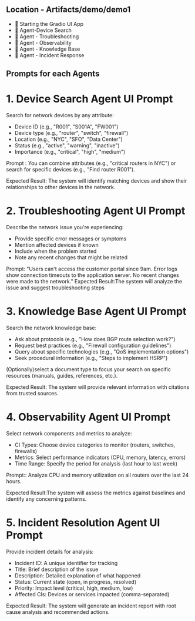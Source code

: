 ## Location - Artifacts/demo/demo1
- 🔹 Starting the Gradio UI App
- 🔹 Agent-Device Search
- 🔹 Agent - Troubleshooting
- 🔹 Agent - Observability
- 🔹 Agent - Knowledge Base
- 🔹 Agent - Incident Response


## Prompts for each Agents

# 1.	Device Search Agent UI Prompt

Search for network devices by any attribute:

- Device ID (e.g., "R001", "S001A", "FW001")
- Device type (e.g., "router", "switch", "firewall")
- Location (e.g., "NYC", "SFO", "Data Center")
- Status (e.g., "active", "warning", "inactive")
- Importance (e.g., "critical", "high", "medium")

Prompt : You can combine attributes (e.g., "critical routers in NYC") or search for specific devices (e.g., "Find router R001").

Expected Result: The system will identify matching devices and show their relationships to other devices in the network.

# 2.	Troubleshooting Agent UI Prompt

Describe the network issue you're experiencing:
- Provide specific error messages or symptoms
- Mention affected devices if known
- Include when the problem started
- Note any recent changes that might be related

Prompt: "Users can't access the customer portal since 9am. Error logs show connection timeouts to the application server. No recent changes were made to the network."
Expected Result:The system will analyze the issue and suggest troubleshooting steps

# 3.	Knowledge Base Agent UI Prompt

Search the network knowledge base:
- Ask about protocols (e.g., "How does BGP route selection work?")
- Request best practices (e.g., "Firewall configuration guidelines")
- Query about specific technologies (e.g., "QoS implementation options")
- Seek procedural information (e.g., "Steps to implement HSRP")

(Optionally)select a document type to focus your search on specific resources (manuals, guides, references, etc.).

Expected Result: The system will provide relevant information with citations from trusted sources.

# 4.	Observability Agent UI Prompt

Select network components and metrics to analyze:
- CI Types: Choose device categories to monitor (routers, switches, firewalls)
- Metrics: Select performance indicators (CPU, memory, latency, errors)
- Time Range: Specify the period for analysis (last hour to last week)

Prompt:: Analyze CPU and memory utilization on all routers over the last 24 hours.

Expected Result:The system will assess the metrics against baselines and identify any concerning patterns.

# 5.	Incident Resolution Agent UI Prompt

Provide incident details for analysis:
- Incident ID: A unique identifier for tracking
- Title: Brief description of the issue
- Description: Detailed explanation of what happened
- Status: Current state (open, in progress, resolved)
- Priority: Impact level (critical, high, medium, low)
- Affected CIs: Devices or services impacted (comma-separated)

Expected Result: The system will generate an incident report with root cause analysis and recommended actions.
